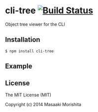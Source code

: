 # cli-tree [![Build Status](https://travis-ci.org/morishitter/cli-tree.svg)](https://travis-ci.org/morishitter/cli-tree)

Object tree viewer for the CLI

## Installation

```shell
$ npm install cli-tree
```

## Example

## License

The MIT License (MIT)

Copyright (c) 2014 Masaaki Morishita
